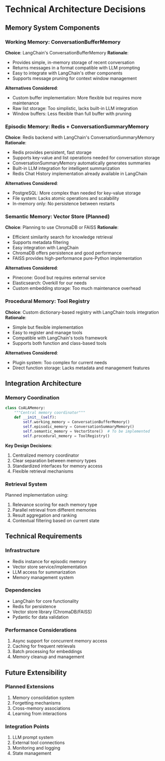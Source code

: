 # Technical Architecture Decisions

## Memory System Components

### Working Memory: ConversationBufferMemory

**Choice**: LangChain's ConversationBufferMemory
**Rationale**:

- Provides simple, in-memory storage of recent conversation
- Returns messages in a format compatible with LLM prompting
- Easy to integrate with LangChain's other components
- Supports message pruning for context window management

**Alternatives Considered**:

- Custom buffer implementation: More flexible but requires more maintenance
- Raw list storage: Too simplistic, lacks built-in LLM integration
- Window buffers: Less flexible than full buffer with pruning

### Episodic Memory: Redis + ConversationSummaryMemory

**Choice**: Redis backend with LangChain's ConversationSummaryMemory
**Rationale**:

- Redis provides persistent, fast storage
- Supports key-value and list operations needed for conversation storage
- ConversationSummaryMemory automatically generates summaries
- Built-in LLM integration for intelligent summarization
- Redis Chat History implementation already available in LangChain

**Alternatives Considered**:

- PostgreSQL: More complex than needed for key-value storage
- File system: Lacks atomic operations and scalability
- In-memory only: No persistence between restarts

### Semantic Memory: Vector Store (Planned)

**Choice**: Planning to use ChromaDB or FAISS
**Rationale**:

- Efficient similarity search for knowledge retrieval
- Supports metadata filtering
- Easy integration with LangChain
- ChromaDB offers persistence and good performance
- FAISS provides high-performance pure-Python implementation

**Alternatives Considered**:

- Pinecone: Good but requires external service
- Elasticsearch: Overkill for our needs
- Custom embedding storage: Too much maintenance overhead

### Procedural Memory: Tool Registry

**Choice**: Custom dictionary-based registry with LangChain tools integration
**Rationale**:

- Simple but flexible implementation
- Easy to register and manage tools
- Compatible with LangChain's tools framework
- Supports both function and class-based tools

**Alternatives Considered**:

- Plugin system: Too complex for current needs
- Direct function storage: Lacks metadata and management features

## Integration Architecture

### Memory Coordination

```python
class CoALAMemory:
    """Central memory coordinator"""
    def __init__(self):
        self.working_memory = ConversationBufferMemory()
        self.episodic_memory = ConversationSummaryMemory()
        self.semantic_memory = VectorStore()  # To be implemented
        self.procedural_memory = ToolRegistry()
```

**Key Design Decisions**:

1. Centralized memory coordinator
2. Clear separation between memory types
3. Standardized interfaces for memory access
4. Flexible retrieval mechanisms

### Retrieval System

Planned implementation using:

1. Relevance scoring for each memory type
2. Parallel retrieval from different memories
3. Result aggregation and ranking
4. Contextual filtering based on current state

## Technical Requirements

### Infrastructure

- Redis instance for episodic memory
- Vector store service/implementation
- LLM access for summarization
- Memory management system

### Dependencies

- LangChain for core functionality
- Redis for persistence
- Vector store library (ChromaDB/FAISS)
- Pydantic for data validation

### Performance Considerations

1. Async support for concurrent memory access
2. Caching for frequent retrievals
3. Batch processing for embeddings
4. Memory cleanup and management

## Future Extensibility

### Planned Extensions

1. Memory consolidation system
2. Forgetting mechanisms
3. Cross-memory associations
4. Learning from interactions

### Integration Points

1. LLM prompt system
2. External tool connections
3. Monitoring and logging
4. State management
